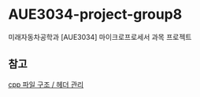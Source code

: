 # AUE3034-project-group8
미래자동차공학과 [AUE3034] 마이크로프로세서 과목 프로젝트


## 참고

[cpp 파일 구조 / 헤더 관리](wiki/cpp-header-structure.md)
